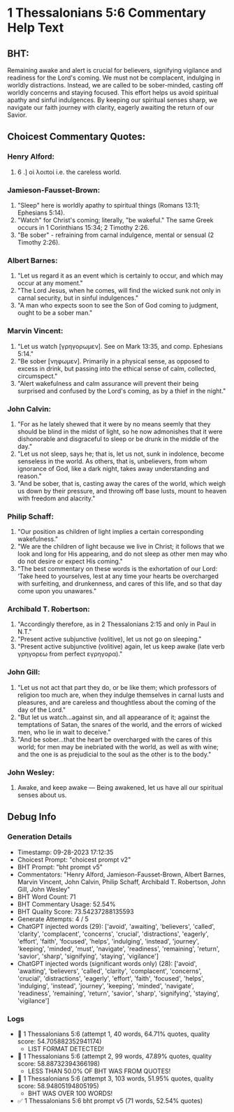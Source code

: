 # 1 Thessalonians 5:6 Commentary Help Text

## BHT:
Remaining awake and alert is crucial for believers, signifying vigilance and readiness for the Lord's coming. We must not be complacent, indulging in worldly distractions. Instead, we are called to be sober-minded, casting off worldly concerns and staying focused. This effort helps us avoid spiritual apathy and sinful indulgences. By keeping our spiritual senses sharp, we navigate our faith journey with clarity, eagerly awaiting the return of our Savior.

## Choicest Commentary Quotes:
### Henry Alford:
1.  6 .]  οἱ λοιποί i.e. the careless world.

### Jamieson-Fausset-Brown:
1. "Sleep" here is worldly apathy to spiritual things (Romans 13:11; Ephesians 5:14).
2. "Watch" for Christ's coming; literally, "be wakeful." The same Greek occurs in 1 Corinthians 15:34; 2 Timothy 2:26.
3. "Be sober" - refraining from carnal indulgence, mental or sensual (2 Timothy 2:26).

### Albert Barnes:
1. "Let us regard it as an event which is certainly to occur, and which may occur at any moment."
2. "The Lord Jesus, when he comes, will find the wicked sunk not only in carnal security, but in sinful indulgences."
3. "A man who expects soon to see the Son of God coming to judgment, ought to be a sober man."

### Marvin Vincent:
1. "Let us watch [γρηγορωμεν]. See on Mark 13:35, and comp. Ephesians 5:14."
2. "Be sober [νηφωμεν]. Primarily in a physical sense, as opposed to excess in drink, but passing into the ethical sense of calm, collected, circumspect."
3. "Alert wakefulness and calm assurance will prevent their being surprised and confused by the Lord's coming, as by a thief in the night."

### John Calvin:
1. "For as he lately shewed that it were by no means seemly that they should be blind in the midst of light, so he now admonishes that it were dishonorable and disgraceful to sleep or be drunk in the middle of the day." 
2. "Let us not sleep, says he; that is, let us not, sunk in indolence, become senseless in the world. As others, that is, unbelievers, from whom ignorance of God, like a dark night, takes away understanding and reason."
3. "And be sober, that is, casting away the cares of the world, which weigh us down by their pressure, and throwing off base lusts, mount to heaven with freedom and alacrity."

### Philip Schaff:
1. "Our position as children of light implies a certain corresponding wakefulness."
2. "We are the children of light because we live in Christ; it follows that we look and long for His appearing, and do not sleep as other men may who do not desire or expect His coming."
3. "The best commentary on these words is the exhortation of our Lord: ‘Take heed to yourselves, lest at any time your hearts be overcharged with surfeiting, and drunkenness, and cares of this life, and so that day come upon you unawares."

### Archibald T. Robertson:
1. "Accordingly therefore, as in 2 Thessalonians 2:15 and only in Paul in N.T." 
2. "Present active subjunctive (volitive), let us not go on sleeping."
3. "Present active subjunctive (volitive) again, let us keep awake (late verb γρηγορεω from perfect εγρηγορα)."

### John Gill:
1. "Let us not act that part they do, or be like them; which professors of religion too much are, when they indulge themselves in carnal lusts and pleasures, and are careless and thoughtless about the coming of the day of the Lord."
2. "But let us watch...against sin, and all appearance of it; against the temptations of Satan, the snares of the world, and the errors of wicked men, who lie in wait to deceive."
3. "And be sober...that the heart be overcharged with the cares of this world; for men may be inebriated with the world, as well as with wine; and the one is as prejudicial to the soul as the other is to the body."

### John Wesley:
1. Awake, and keep awake — Being awakened, let us have all our spiritual senses about us.


## Debug Info
### Generation Details
- Timestamp: 09-28-2023 17:12:35
- Choicest Prompt: "choicest prompt v2"
- BHT Prompt: "bht prompt v5"
- Commentators: "Henry Alford, Jamieson-Fausset-Brown, Albert Barnes, Marvin Vincent, John Calvin, Philip Schaff, Archibald T. Robertson, John Gill, John Wesley"
- BHT Word Count: 71
- BHT Commentary Usage: 52.54%
- BHT Quality Score: 73.54237288135593
- Generate Attempts: 4 / 5
- ChatGPT injected words (29):
	['avoid', 'awaiting', 'believers', 'called', 'clarity', 'complacent', 'concerns', 'crucial', 'distractions', 'eagerly', 'effort', 'faith', 'focused', 'helps', 'indulging', 'instead', 'journey', 'keeping', 'minded', 'must', 'navigate', 'readiness', 'remaining', 'return', 'savior', 'sharp', 'signifying', 'staying', 'vigilance']
- ChatGPT injected words (significant words only) (28):
	['avoid', 'awaiting', 'believers', 'called', 'clarity', 'complacent', 'concerns', 'crucial', 'distractions', 'eagerly', 'effort', 'faith', 'focused', 'helps', 'indulging', 'instead', 'journey', 'keeping', 'minded', 'navigate', 'readiness', 'remaining', 'return', 'savior', 'sharp', 'signifying', 'staying', 'vigilance']

### Logs
- 🔄 1 Thessalonians 5:6 (attempt 1, 40 words, 64.71% quotes, quality score: 54.705882352941174) 
	- LIST FORMAT DETECTED!
- 🔄 1 Thessalonians 5:6 (attempt 2, 99 words, 47.89% quotes, quality score: 58.88732394366198) 
	- LESS THAN 50.0% OF BHT WAS FROM QUOTES!
- 🔄 1 Thessalonians 5:6 (attempt 3, 103 words, 51.95% quotes, quality score: 58.94805194805195) 
	- BHT WAS OVER 100 WORDS!
- ✅ 1 Thessalonians 5:6 bht prompt v5 (71 words, 52.54% quotes)